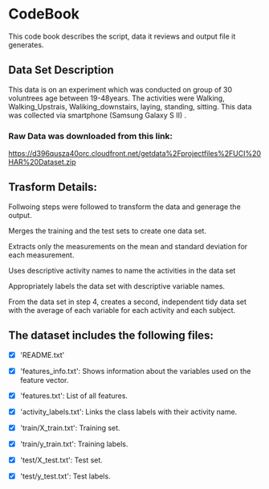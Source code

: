 # CodeBook
This code book describes the script, data it reviews and output file it generates.

## Data Set Description

This data is on an experiment which was conducted on group of 30 voluntrees age between 19-48years. The activities were Walking, Walking_Upstrais, Waliking_downstairs,  laying, standing, sitting. This data was collected via smartphone (Samsung Galaxy S II)
.



### Raw Data was downloaded from this link:
https://d396qusza40orc.cloudfront.net/getdata%2Fprojectfiles%2FUCI%20HAR%20Dataset.zip 



## Trasform Details: 

Follwoing steps were followed to transform the data and generage the output.

Merges the training and the test sets to create one data set.

Extracts only the measurements on the mean and standard deviation for each measurement. 

Uses descriptive activity names to name the activities in the data set

Appropriately labels the data set with descriptive variable names. 

From the data set in step 4, creates a second, independent tidy data set with the average of each variable for each activity and each subject.



## The dataset includes the following files:

- [x] 'README.txt'

- [x] 'features_info.txt': Shows information about the variables used on the feature vector.

- [x] 'features.txt': List of all features.

- [x] 'activity_labels.txt': Links the class labels with their activity name.

- [x] 'train/X_train.txt': Training set.

- [x] 'train/y_train.txt': Training labels.

- [x] 'test/X_test.txt': Test set.

- [x] 'test/y_test.txt': Test labels.
